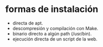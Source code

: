 # formas de instalación

- directa de apt.
- descompresión y compilación con Make.
- binario directo a algún path (/usr/bin).
- ejecución directa de un script de la web.
